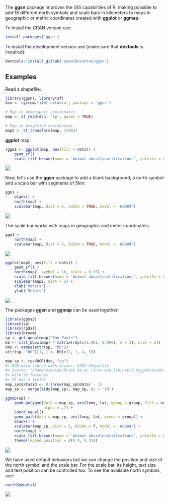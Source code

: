 <!-- README.md is generated from README.Rmd. Please edit that file -->
The **ggsn** package improves the GIS capabilities of R, making possible to add 18 different north symbols and scale bars in kilometers to maps in geographic or metric coordinates created with **ggplot** or **ggmap**.

To install the CRAN version use:

``` r
install.packages('ggsn')
```

To install the development version use (make sure that **devtools** is installed):

``` r
devtools::install_github('oswaldosantos/ggsn')
```

Examples
--------

Read a shapefile:

``` r
library(ggsn); library(sf)
dsn <- system.file('extdata', package = 'ggsn')

# Map in geographic coordinates
map <- st_read(dsn, 'sp', quiet = TRUE)

# Map in projected coordinates
map2 <- st_transform(map, 31983)
```

**ggplot** map:

``` r
(ggm1 <- ggplot(map, aes(fill = nots)) +
    geom_sf() +
    scale_fill_brewer(name = 'Animal abuse\nnotifications', palette = 8))
```

![](figure/unnamed-chunk-3-1.png)

Now, let's use the **ggsn** package to add a blank background, a north symbol and a scale bar with segments of 5km:

``` r
ggm1 +
    blank() +
    north(map) +
    scalebar(map, dist = 5, dd2km = TRUE, model = 'WGS84')
```

![](figure/unnamed-chunk-4-1.png)

The scale bar works with maps in geographic and meter coordinates:

``` r
ggm1 +
    north(map) +
    scalebar(map, dist = 5, dd2km = TRUE, model = 'WGS84')
```

![](figure/unnamed-chunk-5-1.png)

``` r
ggplot(map2, aes(fill = nots)) +
    geom_sf() +
    north(map2, symbol = 16, scale = 0.15) +
    scale_fill_brewer(name = 'Animal abuse\nnotifications', palette = 8) +
    scalebar(map2, dist = 5) +
    xlab('Meters') +
    ylab('Meters')
```

![](figure/unnamed-chunk-6-1.png)

The packages **ggsn** and **ggmap** can be used together:

``` r
library(ggmap)
library(sp)
library(rgdal)
library(broom)
sp <- get_googlemap("São Paulo")
bb <- c(st_bbox(map) * matrix(rep(c(1.001, 0.999), e = 2), ncol = 2))
nms <- names(attr(sp, "bb"))
attr(sp, "bb")[1, ] <- bb[c(2, 1, 4, 3)]

map_sp <- readOGR(dsn, "sp")
#> OGR data source with driver: ESRI Shapefile 
#> Source: "/home/oswaldo/R/x86_64-pc-linux-gnu-library/3.4/ggsn/extdata", layer: "sp"
#> with 96 features
#> It has 2 fields
map_sp@data$id <- 0:(nrow(map_sp@data) - 1)
map_sp <- merge(tidy(map_sp), map_sp, by = 'id')

ggmap(sp) +
    geom_polygon(data = map_sp, aes(long, lat, group = group, fill = nots),
                 alpha = .7) +
    coord_equal() +
    geom_path(data = map_sp, aes(long, lat, group = group)) +
    blank() +
    scalebar(map_sp, dist = 5, dd2km = T, model = 'WGS84') +
    north(map) +
    scale_fill_brewer(name = 'Animal abuse\nnotifications', palette = 8) +
    theme(legend.position = c(0.9, 0.35))
```

![](figure/unnamed-chunk-7-1.png)

We have used default behaviors but we can change the position and size of the north symbol and the scale bar. For the scale bar, its height, text size and text position can be controlled too. To see the available north symbols, use:

``` r
northSymbols()
```

![](figure/unnamed-chunk-8-1.png)
